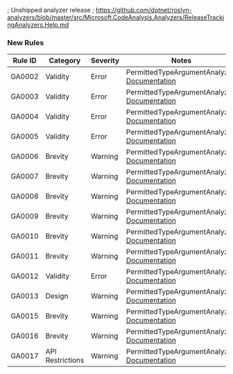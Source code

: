 ﻿; Unshipped analyzer release
; https://github.com/dotnet/roslyn-analyzers/blob/master/src/Microsoft.CodeAnalysis.Analyzers/ReleaseTrackingAnalyzers.Help.md

### New Rules

Rule ID | Category | Severity | Notes
--------|----------|----------|-------
GA0002 | Validity | Error | PermittedTypeArgumentAnalyzer, [Documentation](docs/rules/GA0002.md)
GA0003 | Validity | Error | PermittedTypeArgumentAnalyzer, [Documentation](docs/rules/GA0003.md)
GA0004 | Validity | Error | PermittedTypeArgumentAnalyzer, [Documentation](docs/rules/GA0004.md)
GA0005 | Validity | Error | PermittedTypeArgumentAnalyzer, [Documentation](docs/rules/GA0005.md)
GA0006 | Brevity | Warning | PermittedTypeArgumentAnalyzer, [Documentation](docs/rules/GA0006.md)
GA0007 | Brevity | Warning | PermittedTypeArgumentAnalyzer, [Documentation](docs/rules/GA0007.md)
GA0008 | Brevity | Warning | PermittedTypeArgumentAnalyzer, [Documentation](docs/rules/GA0008.md)
GA0009 | Brevity | Warning | PermittedTypeArgumentAnalyzer, [Documentation](docs/rules/GA0009.md)
GA0010 | Brevity | Warning | PermittedTypeArgumentAnalyzer, [Documentation](docs/rules/GA0010.md)
GA0011 | Brevity | Warning | PermittedTypeArgumentAnalyzer, [Documentation](docs/rules/GA0011.md)
GA0012 | Validity | Error | PermittedTypeArgumentAnalyzer, [Documentation](docs/rules/GA0012.md)
GA0013 | Design | Warning | PermittedTypeArgumentAnalyzer, [Documentation](docs/rules/GA0013.md)
GA0015 | Brevity | Warning | PermittedTypeArgumentAnalyzer, [Documentation](docs/rules/GA0015.md)
GA0016 | Brevity | Warning | PermittedTypeArgumentAnalyzer, [Documentation](docs/rules/GA0016.md)
GA0017 | API Restrictions | Warning | PermittedTypeArgumentAnalyzer, [Documentation](docs/rules/GA0017.md)
